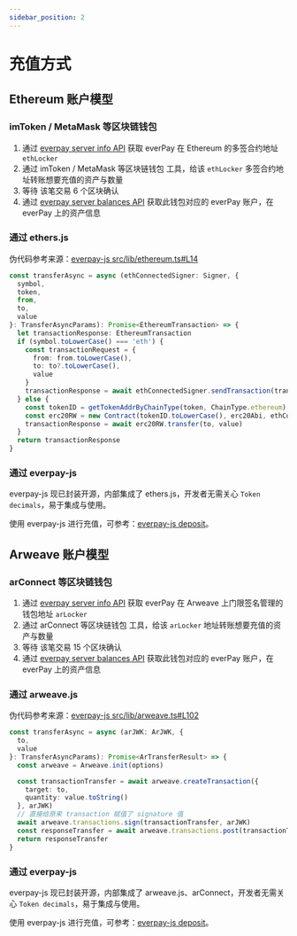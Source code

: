 ```yaml
---
sidebar_position: 2
---
```


# 充值方式

## Ethereum 账户模型
### imToken / MetaMask 等区块链钱包
1. 通过 [everpay server info API](../../server-api/basic-api/info) 获取 everPay 在 Ethereum 的多签合约地址 `ethLocker`
2. 通过 imToken / MetaMask 等区块链钱包 工具，给该 `ethLocker` 多签合约地址转账想要充值的资产与数量
3. 等待 该笔交易 6 个区块确认
4. 通过 [everpay server balances API](../../server-api/basic-api/balances) 获取此钱包对应的 everPay 账户，在everPay 上的资产信息

### 通过 ethers.js
伪代码参考来源：[everpay-js src/lib/ethereum.ts#L14](https://github.com/everFinance/everpay-js/blob/main/src/lib/ethereum.ts#L14)

```ts
const transferAsync = async (ethConnectedSigner: Signer, {
  symbol,
  token,
  from,
  to,
  value
}: TransferAsyncParams): Promise<EthereumTransaction> => {
  let transactionResponse: EthereumTransaction
  if (symbol.toLowerCase() === 'eth') {
    const transactionRequest = {
      from: from.toLowerCase(),
      to: to?.toLowerCase(),
      value
    }
    transactionResponse = await ethConnectedSigner.sendTransaction(transactionRequest)
  } else {
    const tokenID = getTokenAddrByChainType(token, ChainType.ethereum)
    const erc20RW = new Contract(tokenID.toLowerCase(), erc20Abi, ethConnectedSigner)
    transactionResponse = await erc20RW.transfer(to, value)
  }
  return transactionResponse
}
```
<!-- 
### 通过 web3.js
* [web3.js web3.eth.send_transaction](https://web3py.readthedocs.io/en/stable/web3.eth.html#web3.eth.Eth.send_transaction)
* [web3.js Working with an ERC20 Token Contract](https://web3py.readthedocs.io/en/stable/examples.html?highlight=erc20#working-with-an-erc20-token-contract) -->

### 通过 everpay-js
everpay-js 现已封装开源，内部集成了 ethers.js，开发者无需关心 `Token decimals`，易于集成与使用。

使用 everpay-js 进行充值，可参考：[everpay-js deposit](../../everpay-js/operate-api/deposit#ethereum-钱包-1)。


## Arweave 账户模型
### arConnect 等区块链钱包
1. 通过 [everpay server info API](../../server-api/basic-api/info) 获取 everPay 在 Arweave 上门限签名管理的钱包地址 `arLocker`
2. 通过 arConnect 等区块链钱包 工具，给该 `arLocker` 地址转账想要充值的资产与数量
3. 等待 该笔交易 15 个区块确认
4. 通过 [everpay server balances API](../../server-api/basic-api/balances) 获取此钱包对应的 everPay 账户，在everPay 上的资产信息

### 通过 arweave.js
伪代码参考来源：[everpay-js src/lib/arweave.ts#L102](https://github.com/everFinance/everpay-js/blob/main/src/lib/arweave.ts#L102)

```ts
const transferAsync = async (arJWK: ArJWK, {
  to,
  value
}: TransferAsyncParams): Promise<ArTransferResult> => {
  const arweave = Arweave.init(options)

  const transactionTransfer = await arweave.createTransaction({
    target: to,
    quantity: value.toString()
  }, arJWK)
  // 直接给原来 transaction 赋值了 signature 值
  await arweave.transactions.sign(transactionTransfer, arJWK)
  const responseTransfer = await arweave.transactions.post(transactionTransfer)
  return responseTransfer
}
```

### 通过 everpay-js
everpay-js 现已封装开源，内部集成了 arweave.js、arConnect，开发者无需关心 `Token decimals`，易于集成与使用。

使用 everpay-js 进行充值，可参考：[everpay-js deposit](../../everpay-js/operate-api/deposit#arweave-钱包-1)。